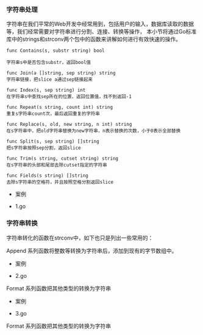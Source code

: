 ### 字符串处理

字符串在我们平常的Web开发中经常用到，包括用户的输入，数据库读取的数据等，我们经常需要对字符串进行分割、连接、转换等操作，
本小节将通过Go标准库中的strings和strconv两个包中的函数来讲解如何进行有效快速的操作。

    func Contains(s, substr string) bool

    字符串s中是否包含substr，返回bool值

    func Join(a []string, sep string) string
    字符串链接，把slice a通过sep链接起来

    func Index(s, sep string) int
    在字符串s中查找sep所在的位置，返回位置值，找不到返回-1

    func Repeat(s string, count int) string
    重复s字符串count次，最后返回重复的字符串

    func Replace(s, old, new string, n int) string
    在s字符串中，把old字符串替换为new字符串，n表示替换的次数，小于0表示全部替换

    func Split(s, sep string) []string
    把s字符串按照sep分割，返回slice

    func Trim(s string, cutset string) string
    在s字符串的头部和尾部去除cutset指定的字符串

    func Fields(s string) []string
    去除s字符串的空格符，并且按照空格分割返回slice

+ 案例
 * 1.go


### 字符串转换

字符串转化的函数在strconv中，如下也只是列出一些常用的：

Append 系列函数将整数等转换为字符串后，添加到现有的字节数组中。

+ 案例
 * 2.go


Format 系列函数把其他类型的转换为字符串

+ 案例
 * 3.go

 Format 系列函数把其他类型的转换为字符串